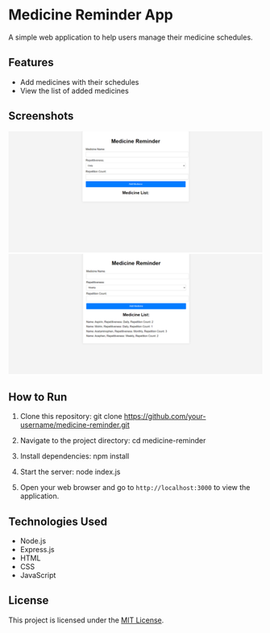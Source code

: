 # Medicine Reminder App

A simple web application to help users manage their medicine schedules.

## Features

- Add medicines with their schedules
- View the list of added medicines

## Screenshots

![Medicine Form](image.png)
![Medicine List](image-1.png)
## How to Run

1. Clone this repository: 
git clone https://github.com/your-username/medicine-reminder.git  

2. Navigate to the project directory:
cd medicine-reminder


3. Install dependencies:
npm install


4. Start the server:
node index.js


5. Open your web browser and go to `http://localhost:3000` to view the application.

## Technologies Used

- Node.js
- Express.js
- HTML
- CSS
- JavaScript

## License

This project is licensed under the [MIT License](LICENSE).
